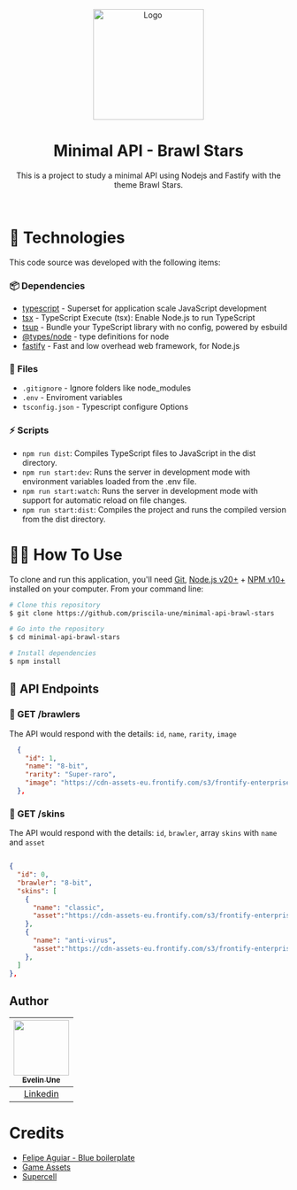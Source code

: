 <div align="center">

  <img src="https://cdn-assets-eu.frontify.com/s3/frontify-enterprise-files-eu/eyJwYXRoIjoic3VwZXJjZWxsXC9maWxlXC9hMllveFM2ZnV0Z3dIeGpkejZXTi5wbmcifQ:supercell:oxykAbHPXm_07jkIdyHHCW4dTs6ptxaUR5NVoDseCvU?width={width}" alt="Logo" height="200">
  <h1 align="center"><strong>Minimal API - Brawl Stars</strong></h1>
  <p align="center">
	  This is a project to study a minimal API using Nodejs and Fastify with the theme Brawl Stars.
  </p>

</div>

<br />

# 🚀 Technologies

This code source was developed with the following items:

### 📦 Dependencies

- [typescript][typescript-npm] - Superset for application scale JavaScript development
- [tsx][tsx-npm] - TypeScript Execute (tsx): Enable Node.js to run TypeScript
- [tsup][tsup-npm] - Bundle your TypeScript library with no config, powered by esbuild
- [@types/node][@types/node-npm] - type definitions for node
- [fastify][fastify] - Fast and low overhead web framework, for Node.js

### 📄 Files

- `.gitignore` - Ignore folders like node_modules
- `.env` - Enviroment variables
- `tsconfig.json` - Typescript configure Options

### ⚡ Scripts

- `npm run dist`: Compiles TypeScript files to JavaScript in the dist directory.
- `npm run start:dev`: Runs the server in development mode with environment variables loaded from the .env file.
- `npm run start:watch`: Runs the server in development mode with support for automatic reload on file changes.
- `npm run start:dist`: Compiles the project and runs the compiled version from the dist directory.

# 👨‍💻 How To Use

To clone and run this application, you'll need [Git](https://git-scm.com), [Node.js v20+](https://nodejs.org/en/) + [NPM v10+](https://nodejs.org/en/) installed on your computer. From your command line:

```bash
# Clone this repository
$ git clone https://github.com/priscila-une/minimal-api-brawl-stars

# Go into the repository
$ cd minimal-api-brawl-stars

# Install dependencies
$ npm install
```

## 📌 API Endpoints

### 🔄 GET /brawlers

 The API would respond with the details: <code>id</code>, <code>name</code>, <code>rarity</code>, <code>image</code>

```json
  {
    "id": 1, 
    "name": "8-bit", 
    "rarity": "Super-raro", 
    "image": "https://cdn-assets-eu.frontify.com/s3/frontify-enterprise-files-eu/   eyJwYXRoIjoic3VwZXJjZWxsXC9maWxlXC85SFFMYThydzlUOVNyS1hwemhCTi5naWYifQ:supercell:5_DI47b46XNwLVYYukhqo7-oa73Gjar5T5EhgKSTYPY?width=2400"
  },
```

### 🔄 GET /skins

The API would respond with the details:  <code>id</code>, <code>brawler</code>, array <code>skins</code> with <code>name</code> and <code>asset</code>

```json

{   
  "id": 0, 
  "brawler": "8-bit",
  "skins": [
    { 
      "name": "classic",
      "asset":"https://cdn-assets-eu.frontify.com/s3/frontify-enterprise-files-eu/eyJwYXRoIjoic3VwZXJjZWxsXC9maWxlXC9SR0ZhTFkxd0FmejI3aHJxVmZLdy5wbmcifQ:supercell:jinhNrVtQPj_tnD4cRrRI6h07jK64-VDlbpjzwK-Yqo?width=2400"
    },
    { 
      "name": "anti-virus",
      "asset":"https://cdn-assets-eu.frontify.com/s3/frontify-enterprise-files-eu/eyJwYXRoIjoic3VwZXJjZWxsXC9maWxlXC84clp0RTdTUXpwc3FBZDRUV3QxWC5wbmcifQ:supercell:I4bYAswdsuXY0Ad1JwR1NS4wyJW1P269xqKOh7GM1p4?width=2400"
    },
  ]
},

```


## Author

| [<img width="100px" src="https://avatars.githubusercontent.com/u/67204758?v=4"><br><sub>Evelin Une</sub>](https://github.com/priscila-une) |
| :---------------------------------------------------------------------------------------------------------------------------------------: |
|                                            [Linkedin](www.linkedin.com/in/evelin-une/)                                             |

# Credits

- [Felipe Aguiar - Blue boilerplate]
- [Game Assets]
- [Supercell]




[typescript]: https://www.typescriptlang.org/
[typescript-5-4]: https://www.typescriptlang.org/
[ts-badge]: https://img.shields.io/badge/TypeScript-5.4-blue.svg
[nodejs-badge]: https://img.shields.io/badge/Node.js->=%2020.00-blue.svg
[nodejs]: https://nodejs.org/
[dribble-icon]: https://dribbble.com/Schakalwal
[typescript-npm]: https://www.npmjs.com/package/typescript
[tsx-npm]: https://www.npmjs.com/package/tsx
[tsup-npm]: https://www.npmjs.com/package/tsup
[@types/node-npm]: https://www.npmjs.com/package/@types/node
[fastify]: https://fastify.dev/
[Felipe Aguiar - Blue boilerplate]: https://github.com/felipeAguiarCode/node-blue-boilerplate
[Game Assets]: https://fankit.supercell.com/d/YvtsWV4pUQVm/game-assets
[Supercell]: https://supercell.com/